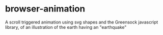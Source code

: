 # browser-animation

A scroll triggered animation using svg shapes and the Greensock javascript library, of an illustration of the earth having an "earthquake"

